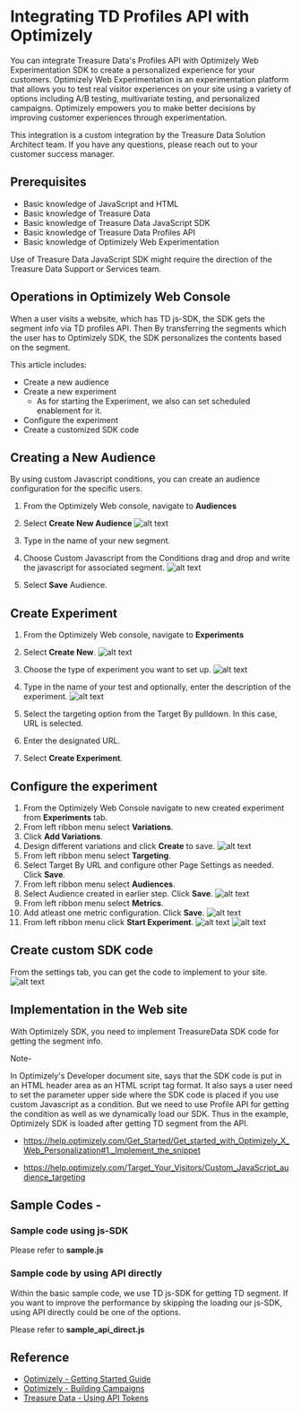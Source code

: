 # Integrating TD Profiles API with Optimizely

You can integrate Treasure Data's Profiles API with Optimizely Web Experimentation SDK to create a personalized experience for your customers. Optimizely Web Experimentation is an experimentation platform that allows you to test real visitor experiences on your site using a variety of options including A/B testing, multivariate testing, and personalized campaigns. Optimizely empowers you to make better decisions by improving customer experiences through experimentation.

This integration is a custom integration by the Treasure Data Solution Architect team. If you have any questions, please reach out to your customer success manager.

## Prerequisites 

- Basic knowledge of JavaScript and HTML
- Basic knowledge of Treasure Data
- Basic knowledge of Treasure Data JavaScript SDK
- Basic knowledge of Treasure Data Profiles API
- Basic knowledge of Optimizely Web Experimentation

Use of Treasure Data JavaScript SDK might require the direction of the Treasure Data Support or Services team.

## Operations in Optimizely Web Console

When a user visits a website, which has TD js-SDK, the SDK gets the segment info via TD profiles API. Then By transferring the segments which the user has to Optimizely SDK, the SDK personalizes the contents based on the segment.

This article includes:

- Create a new audience
- Create a new experiment
    - As for starting the Experiment, we also can set scheduled enablement for it.
- Configure the experiment    
- Create a customized SDK code

## Creating a New Audience

By using custom Javascript conditions, you can create an audience configuration for the specific users. 

1. From the Optimizely Web console, navigate to **Audiences**
2. Select **Create New Audience**
![alt text](config/audience1.png)

3. Type in the name of your new segment.

4. Choose Custom Javascript from the Conditions drag and drop and write the javascript for associated segment.
![alt text](config/audience2.png)

5. Select **Save** Audience.

## Create Experiment

1. From the Optimizely Web console, navigate to **Experiments**
2. Select **Create New**.
![alt text](config/experiment1.png)

3. Choose the type of experiment you want to set up.
![alt text](config/experiment2.png)
4. Type in the name of your test and optionally, enter the description of the experiment.
![alt text](config/experiment3.png)
5. Select the targeting option from the Target By pulldown. In this case, URL is selected.
6. Enter the designated URL. 
7. Select **Create Experiment**.

## Configure the experiment 

1. From the Optimizely Web Console navigate to new created experiment from **Experiments** tab.
2. From left ribbon menu select **Variations**.
3. Click **Add Variations**.
4. Design different variations and click **Create** to save. 
![alt text](config/experiment4.png)
5. From left ribbon menu select **Targeting**.
6. Select Target By URL and configure other Page Settings as needed. Click **Save**.
7. From left ribbon menu select **Audiences**.
8. Select Audience created in earlier step. Click **Save**. 
![alt text](config/experiment5.png)
9. From left ribbon menu select **Metrics**.
10. Add atleast one metric configuration. Click **Save**.
![alt text](config/experiment6.png)
11. From left ribbon menu click **Start Experiment**.
![alt text](config/experiment7.png)
![alt text](config/experiment8.png)

## Create custom SDK code

From the settings tab, you can get the code to implement to your site.
![alt text](config/getSDKCode.png)

## Implementation in the Web site

With Optimizely SDK, you need to implement TreasureData SDK code for getting the segment info.

Note-

In Optimizely's Developer document site, says that the SDK code is put in an HTML header area as an HTML script tag format. It also says a user need to set the parameter upper side where the SDK code is placed if you use custom Javascript as a condition. But we need to use Profile API for getting the condition as well as we dynamically load our SDK. Thus in the example, Optimizely SDK is loaded after getting TD segment from the API.

- https://help.optimizely.com/Get_Started/Get_started_with_Optimizely_X_Web_Personalization#1._Implement_the_snippet

- https://help.optimizely.com/Target_Your_Visitors/Custom_JavaScript_audience_targeting

## Sample Codes -

### Sample code using js-SDK

Please refer to **sample.js**

### Sample code by using API directly

Within the basic sample code, we use TD js-SDK for getting TD segment. If you want to improve the performance by skipping the loading our js-SDK, using API directly could be one of the options. 

Please refer to **sample_api_direct.js**

## Reference

- [Optimizely - Getting Started Guide](https://help.optimizely.com/Get_Started/Get_started_with_Optimizely_X_Web_Experimentation_)
- [Optimizely - Building Campaigns](https://help.optimizely.com/Build_Campaigns_and_Experiments/Experiment_Types%3A_AB%2C_Multivariate%2C_and_Multi-page)
- [Treasure Data - Using API Tokens](https://docs.treasuredata.com/display/public/PD/Working+with+Profiles+and+the+Profiles+API+Tokens)

